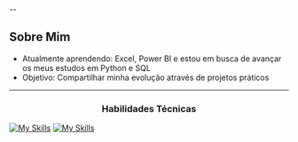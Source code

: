
--

##  Sobre Mim
-  Atualmente aprendendo: Excel, Power BI e estou em busca de avançar os meus estudos em Python e SQL
-  Objetivo: Compartilhar minha evolução através de projetos práticos

---
  <!-- Ou para títulos -->
<h3 align="center">Habilidades Técnicas</h3>

<p align="center">
  <a href="https://skillicons.dev">
    
[![My Skills](https://skillicons.dev/icons?i=aws,azure,figma,html,css,git,github&perline=3)](https://skillicons.dev)
[![My Skills](https://skillicons.dev/icons?i=,kali,matlab,mysql,py,sklearn,tensorflow,vscode,linux&perline=3)](https://skillicons.dev)
  </a>
</p>






